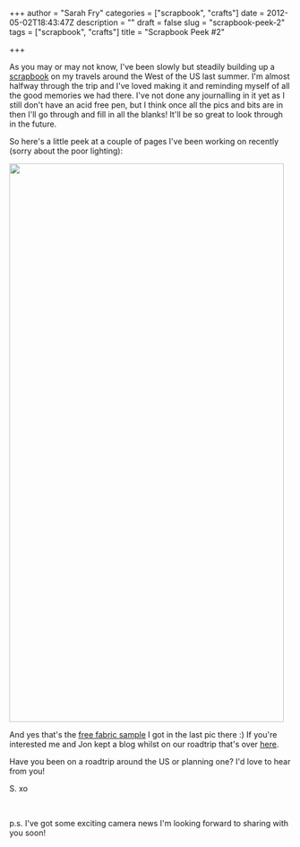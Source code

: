 +++
author = "Sarah Fry"
categories = ["scrapbook", "crafts"]
date = 2012-05-02T18:43:47Z
description = ""
draft = false
slug = "scrapbook-peek-2"
tags = ["scrapbook", "crafts"]
title = "Scrapbook Peek #2"

+++


As you may or may not know, I've been slowly but steadily building up a <a title="A Chilled Out Weekend" href="https://yayfryday.com/post/a-chilled-out-weekend/" target="_blank">scrapbook</a> on my travels around the West of the US last summer. I'm almost halfway through the trip and I've loved making it and reminding myself of all the good memories we had there. I've not done any journalling in it yet as I still don't have an acid free pen, but I think once all the pics and bits are in then I'll go through and fill in all the blanks! It'll be so great to look through in the future.

So here's a little peek at a couple of pages I've been working on recently (sorry about the poor lighting):

<a href="https://yayfryday.com/images/2012/05/IMGP2814.jpg"><img class="aligncenter size-full wp-image-634" title="usa scrapbook1" alt="" src="https://yayfryday.com/images/2012/05/IMGP2814.jpg" width="490" height="996" /></a>

And yes that's the <a title="Free Fabric Samples" href="https://yayfryday.com/post/free-fabric-samples/" target="_blank">free fabric sample</a> I got in the last pic there :) If you're interested me and Jon kept a blog whilst on our roadtrip that's over <a href="https://yayfryday.com/post/category/usa-road-trip" target="_blank">here</a>.

Have you been on a roadtrip around the US or planning one? I'd love to hear from you!

S. xo

&nbsp;

p.s. I've got some exciting camera news I'm looking forward to sharing with you soon!


